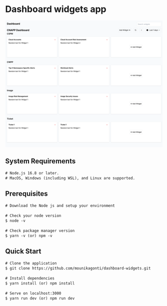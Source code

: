 # Dashboard widgets app

![Note Code Logo](public/dashboard.png)

## System Requirements

    # Node.js 16.8 or later.
    # MacOS, Windows (including WSL), and Linux are supported.

## Prerequisites

    # Download the Node js and setup your environment

    # Check your node version
    $ node -v

    # Check package manager version
    $ yarn -v (or) npm -v

## Quick Start

    # Clone the application
    $ git clone https://github.com/mounikagonti/dashboard-widgets.git

    # Install dependencies
    $ yarn install (or) npm install

    # Serve on localhost:3000
    $ yarn run dev (or) npm run dev
